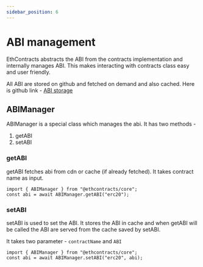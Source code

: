 ```yaml
---
sidebar_position: 6
---
```


# ABI management

EthContracts abstracts the ABI from the contracts implementation and internally manages ABI. This makes interacting with contracts class easy and user friendly.

All ABI are stored on github and fetched on demand and also cached. Here is github link - [ABI storage](https://github.com/ujjwalguptaofficial/ethcontracts/tree/main/abi)

## ABIManager

ABIManager is a special class which manages the abi. It has two methods - 

1. getABI
2. setABI

### getABI

getABI fetches abi from cdn or cache (if already fetched). It takes contract name as input.

```
import { ABIManager } from "@ethcontracts/core";
const abi = await ABIManager.getABI("erc20");
```

### setABI

setABI is used to set the ABI. It stores the ABI in cache and when getABI will be called the ABI are served from the cache saved by setABI.

It takes two parameter - `contractName` and `ABI`

```
import { ABIManager } from "@ethcontracts/core";
const abi = await ABIManager.setABI("erc20", abi);
```